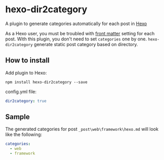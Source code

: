 # hexo-dir2category


A plugin to generate categories automatically for each post in [Hexo](hexo.io)


As a Hexo user, you must be troubled with [front matter](https://hexo.io/zh-cn/docs/front-matter.html) setting for each post.
With this plugin, you don't need to set `categories` one by one. 
`hexo-dir2category` generate static post category based on directory.

## How to install

Add plugin to Hexo:

```
npm install hexo-dir2category --save
```

config.yml file:

```yml
dir2category: true
```

## Sample

The generated categories for post `_post\web\framework\hexo.md` will look like the following:

```yml
categories:
  - web
  - framework
```

